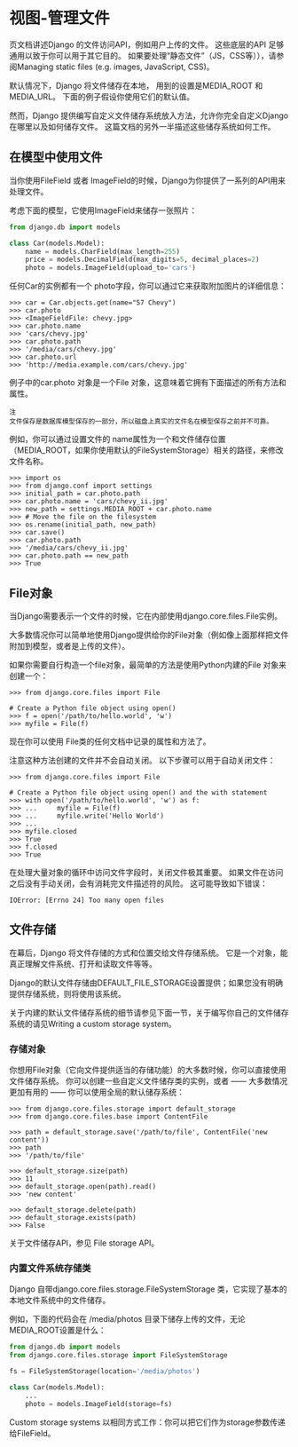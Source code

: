 # 视图-管理文件

页文档讲述Django 的文件访问API，例如用户上传的文件。 这些底层的API 足够通用以致于你可以用于其它目的。 如果要处理“静态文件”（JS，CSS等）），请参阅Managing static files (e.g. images, JavaScript, CSS)。

默认情况下，Django 将文件储存在本地， 用到的设置是MEDIA_ROOT 和MEDIA_URL。 下面的例子假设你使用它们的默认值。

然而，Django 提供编写自定义文件储存系统放入方法，允许你完全自定义Django 在哪里以及如何储存文件。 这篇文档的另外一半描述这些储存系统如何工作。

## 在模型中使用文件
当你使用FileField 或者 ImageField的时候，Django为你提供了一系列的API用来处理文件。

考虑下面的模型，它使用ImageField来储存一张照片：
```python
from django.db import models

class Car(models.Model):
    name = models.CharField(max_length=255)
    price = models.DecimalField(max_digits=5, decimal_places=2)
    photo = models.ImageField(upload_to='cars')
```
任何Car的实例都有一个 photo字段，你可以通过它来获取附加图片的详细信息：
```shell
>>> car = Car.objects.get(name="57 Chevy")
>>> car.photo
>>> <ImageFieldFile: chevy.jpg>
>>> car.photo.name
>>> 'cars/chevy.jpg'
>>> car.photo.path
>>> '/media/cars/chevy.jpg'
>>> car.photo.url
>>> 'http://media.example.com/cars/chevy.jpg'
```
例子中的car.photo 对象是一个File 对象，这意味着它拥有下面描述的所有方法和属性。
```
注
文件保存是数据库模型保存的一部分，所以磁盘上真实的文件名在模型保存之前并不可靠。
```
例如，你可以通过设置文件的 name属性为一个和文件储存位置 （MEDIA_ROOT，如果你使用默认的FileSystemStorage）相关的路径，来修改文件名称。
```shell
>>> import os
>>> from django.conf import settings
>>> initial_path = car.photo.path
>>> car.photo.name = 'cars/chevy_ii.jpg'
>>> new_path = settings.MEDIA_ROOT + car.photo.name
>>> # Move the file on the filesystem
>>> os.rename(initial_path, new_path)
>>> car.save()
>>> car.photo.path
>>> '/media/cars/chevy_ii.jpg'
>>> car.photo.path == new_path
>>> True
```
## File对象
当Django需要表示一个文件的时候，它在内部使用django.core.files.File实例。

大多数情况你可以简单地使用Django提供给你的File对象（例如像上面那样把文件附加到模型，或者是上传的文件）。

如果你需要自行构造一个file对象，最简单的方法是使用Python内建的File 对象来创建一个：
```shell
>>> from django.core.files import File

# Create a Python file object using open()
>>> f = open('/path/to/hello.world', 'w')
>>> myfile = File(f)
```
现在你可以使用 File类的任何文档中记录的属性和方法了。

注意这种方法创建的文件并不会自动关闭。 以下步骤可以用于自动关闭文件：
```shell
>>> from django.core.files import File

# Create a Python file object using open() and the with statement
>>> with open('/path/to/hello.world', 'w') as f:
>>> ...     myfile = File(f)
>>> ...     myfile.write('Hello World')
>>> ...
>>> myfile.closed
>>> True
>>> f.closed
>>> True
```
在处理大量对象的循环中访问文件字段时，关闭文件极其重要。 如果文件在访问之后没有手动关闭，会有消耗完文件描述符的风险。 这可能导致如下错误：
```
IOError: [Errno 24] Too many open files
```
## 文件存储
在幕后，Django 将文件存储的方式和位置交给文件存储系统。 它是一个对象，能真正理解文件系统、打开和读取文件等等。

Django的默认文件存储由DEFAULT_FILE_STORAGE设置提供；如果您没有明确提供存储系统，则将使用该系统。

关于内建的默认文件储存系统的细节请参见下面一节，关于编写你自己的文件储存系统的请见Writing a custom storage system。

### 存储对象
你想用File对象（它向文件提供适当的存储功能）的大多数时候，你可以直接使用文件储存系统。 你可以创建一些自定义文件储存类的实例，或者 —— 大多数情况更加有用的 —— 你可以使用全局的默认储存系统：
```shell
>>> from django.core.files.storage import default_storage
>>> from django.core.files.base import ContentFile

>>> path = default_storage.save('/path/to/file', ContentFile('new content'))
>>> path
>>> '/path/to/file'

>>> default_storage.size(path)
>>> 11
>>> default_storage.open(path).read()
>>> 'new content'

>>> default_storage.delete(path)
>>> default_storage.exists(path)
>>> False
```
关于文件储存API，参见 File storage API。

### 内置文件系统存储类
Django 自带django.core.files.storage.FileSystemStorage 类，它实现了基本的本地文件系统中的文件储存。

例如，下面的代码会在 /media/photos 目录下储存上传的文件，无论MEDIA_ROOT设置是什么：
```python
from django.db import models
from django.core.files.storage import FileSystemStorage

fs = FileSystemStorage(location='/media/photos')

class Car(models.Model):
    ...
    photo = models.ImageField(storage=fs)
```
Custom storage systems 以相同方式工作：你可以把它们作为storage参数传递给FileField。